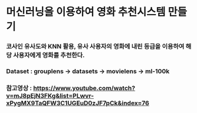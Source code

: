 # 머신러닝을 이용하여 영화 추천시스템 만들기

### 코사인 유사도와 KNN 활용, 유사 사용자의 영화에 내린 등급을 이용하여 해당 사용자에게 영화를 추천한다.



### Dataset : grouplens -> datasets -> movielens -> ml-100k

### 참고영상 : https://www.youtube.com/watch?v=mJ8pEjN3FKg&list=PLwvr-xPygMX9TaQFW3C1UGEuD0zJF7pCk&index=76